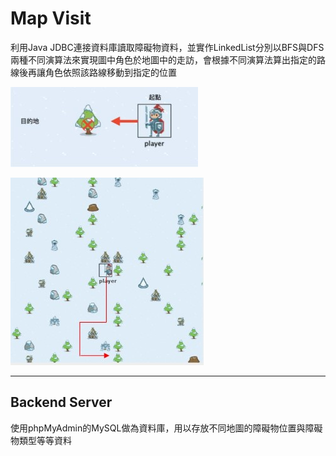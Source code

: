 # Map Visit
利用Java JDBC連接資料庫讀取障礙物資料，並實作LinkedList分別以BFS與DFS兩種不同演算法來實現圖中角色於地圖中的走訪，會根據不同演算法算出指定的路線後再讓角色依照該路線移動到指定的位置

![Alt text](https://github.com/ttom1224/map/blob/master/pic/wrong.jpg)

![Alt text](https://github.com/ttom1224/map/blob/master/pic/map_visit.jpg)
*****
## Backend Server
使用phpMyAdmin的MySQL做為資料庫，用以存放不同地圖的障礙物位置與障礙物類型等等資料
